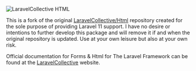 ![LaravelCollective HTML](LaravelCollectiveHTML-banner.png)

This is a fork of the original [LaravelCollective/Html](https://github.com/LaravelCollective/html) repository created for the sole purpose of providing Laravel 11 support. I have no desire or intentions to further develop this package and will remove it if and when the original repository is updated. Use at your own leisure but also at your own risk.

Official documentation for Forms & Html for The Laravel Framework can be found at the [LaravelCollective](https://laravelcollective.com/docs) website.

